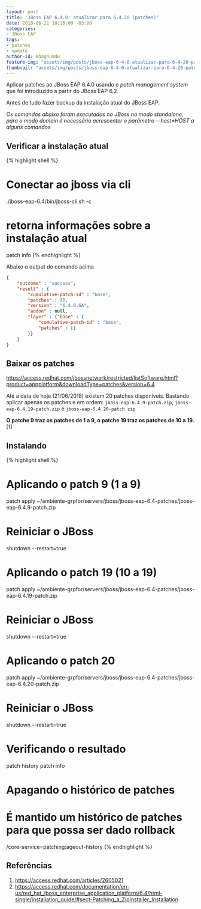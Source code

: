 ```yaml
---
layout: post
title: 'JBoss EAP 6.4.0: atualizar para 6.4.20 (patches)'
date: 2018-06-21 10:16:00 -03:00
categories:
- JBoss EAP
tags:
- patches
- update
author-id: mhagnumdw
feature-img: "assets/img/posts/jboss-eap-6-4-0-atualizar-para-6-4-20-patches/jboss-eap-6-4-0-atualizar-para-6-4-20-patches.png"
thumbnail: "assets/img/posts/jboss-eap-6-4-0-atualizar-para-6-4-20-patches/jboss-eap-6-4-0-atualizar-para-6-4-20-patches.png"
---
```


Aplicar patches ao JBoss EAP 6.4.0 usando o _patch management system_ que foi introduzido a partir do JBoss EAP 6.2.

<!--more-->

Antes de tudo fazer backup da instalação atual do JBoss EAP.

_Os comandos abaixo foram executados no JBoss no modo standalone, para o modo domain é necessário acrescenter o parâmetro --host=HOST a alguns comandos_

## Verificar a instalação atual

{% highlight shell %}
# Conectar ao jboss via cli
./jboss-eap-6.4/bin/jboss-cli.sh -c
# retorna informações sobre a instalação atual
patch info
{% endhighlight %}

Abaixo o output do comando acima
```json
{
    "outcome" : "success",
    "result" : {
        "cumulative-patch-id" : "base",
        "patches" : [],
        "version" : "6.4.0.GA",
        "addon" : null,
        "layer" : {"base" : {
            "cumulative-patch-id" : "base",
            "patches" : []
        }}
    }
}
```

## Baixar os patches
https://access.redhat.com/jbossnetwork/restricted/listSoftware.html?product=appplatform&downloadType=patches&version=6.4

Até a data de hoje (21/06/2018) existem 20 patches disponíveis. Bastando aplicar apenas os patches e em ordem: `jboss-eap-6.4.9-patch.zip`, `jboss-eap-6.4.19-patch.zip` e `jboss-eap-6.4.20-patch.zip`

**O patche 9 traz os patches de 1 a 9, o patche 19 traz os patches de 10 a 19.** [1]

## Instalando

{% highlight shell %}
# Aplicando o patch 9 (1 a 9)
patch apply ~/ambiente-grpfor/servers/jboss/jboss-eap-6.4-patches/jboss-eap-6.4.9-patch.zip
# Reiniciar o JBoss
shutdown --restart=true

# Aplicando o patch 19 (10 a 19)
patch apply ~/ambiente-grpfor/servers/jboss/jboss-eap-6.4-patches/jboss-eap-6.4.19-patch.zip
# Reiniciar o JBoss
shutdown --restart=true

# Aplicando o patch 20
patch apply ~/ambiente-grpfor/servers/jboss/jboss-eap-6.4-patches/jboss-eap-6.4.20-patch.zip
# Reiniciar o JBoss
shutdown --restart=true

# Verificando o resultado
patch history
patch info

# Apagando o histórico de patches
# É mantido um histórico de patches para que possa ser dado rollback
/core-service=patching:ageout-history
{% endhighlight %}

## Referências
1. https://access.redhat.com/articles/2605021
1. https://access.redhat.com/documentation/en-us/red_hat_jboss_enterprise_application_platform/6.4/html-single/installation_guide/#sect-Patching_a_ZipInstaller_Installation